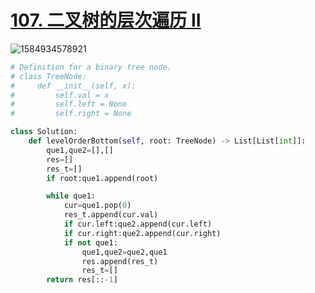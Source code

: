 # [107. 二叉树的层次遍历 II](https://leetcode-cn.com/problems/binary-tree-level-order-traversal-ii/)

![1584934578921](C:\Users\75043\AppData\Roaming\Typora\typora-user-images\1584934578921.png)

```python
# Definition for a binary tree node.
# class TreeNode:
#     def __init__(self, x):
#         self.val = x
#         self.left = None
#         self.right = None

class Solution:
    def levelOrderBottom(self, root: TreeNode) -> List[List[int]]:
        que1,que2=[],[]
        res=[]
        res_t=[]
        if root:que1.append(root)

        while que1:
            cur=que1.pop(0)
            res_t.append(cur.val)
            if cur.left:que2.append(cur.left)
            if cur.right:que2.append(cur.right)
            if not que1:
                que1,que2=que2,que1
                res.append(res_t)
                res_t=[]
        return res[::-1]
```

